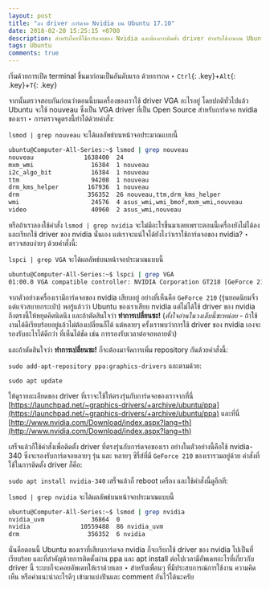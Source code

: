 ```yaml
---
layout: post
title: "ลง driver การ์ดจอ Nvidia บน Ubuntu 17.10"
date: 2018-02-20 15:25:15 +0700
description: สำหรับใครที่ใช้การ์ดจอของ Nvidia และต้องการติดตั้ง driver สำหรับใช้งานบน Ubuntu เรามีวิธีการติดตั้งมาแนะนำเพื่อนๆ ตามนี้ครับ
tags: Ubuntu
comments: true
---
```

เริ่มด้วยการเปิด terminal ขึ้นมาก่อนเป็นอันดับแรก ด้วยการกด ‣ `Ctrl`{: .key}+`Alt`{: .key}+`T`{: .key}

จากนั้นตรวจสอบกันก่อนว่าตอนนี้บนเครื่องของเราใช้ driver VGA อะไรอยู่ โดยปกติทั่วไปแล้ว Ubuntu จะใช้ nouveau ซึ่งเป็น VGA driver ที่เป็น Open Source สำหรับการ์ดจอ nvidia ของเรา ‣ การตรวจดูตรงนี้ทำได้ด้วยคำสั่ง:

`lsmod | grep nouveau` จะได้ผลลัพธ์บนหน้าจอประมาณแบบนี้

```bash
ubuntu@Computer-All-Series:~$ lsmod | grep nouveau
nouveau              1638400  24
mxm_wmi                16384  1 nouveau
i2c_algo_bit           16384  1 nouveau
ttm                    94208  1 nouveau
drm_kms_helper        167936  1 nouveau
drm                   356352  26 nouveau,ttm,drm_kms_helper
wmi                    24576  4 asus_wmi,wmi_bmof,mxm_wmi,nouveau
video                  40960  2 asus_wmi,nouveau
```

หรือถ้าเราลองใช้คำสั่ง `lsmod | grep nvidia` จะไม่มีอะไรขึ้นมาเลยเพราะตอนนี้เครื่องยังไม่ได้ลงและเรียกใช้ driver ของ nvidia นั่นเอง แต่เราจะแน่ใจได้ยังไงว่าเราใช้การ์ดจอของ nvidia? ‣ ตรวจสอบง่ายๆ ด้วยคำสั่งนี้:

`lspci | grep VGA` จะได้ผลลัพธ์บนหน้าจอประมาณแบบนี้

```bash
ubuntu@Computer-All-Series:~$ lspci | grep VGA
01:00.0 VGA compatible controller: NVIDIA Corporation GT218 [GeForce 210] (rev a2)
```

จากตัวอย่างเครื่องเรามีการ์ดจอของ nvidia เสียบอยู่ อย่างที่เห็นคือ `GeForce 210` (รุ่นยอดนิยมจิ๋วแต่แจ๋วสบายกระเป๋า) พอรู้แล้วว่า Ubuntu ของเราเสียบ nvidia แต่ไม่ได้ใช้ driver ของ nvidia ถึงตรงนี้ให้หยุดคิดนิดนึง และถ้าตัดสินใจว่า **ทำการเปลี่ยนซะ!** (*ตั้งใจอ่านในวงเล็บนี้ซะหน่อย* - ถ้าใช้งานได้ดีเรียบร้อยอยู่แล้วไม่ต้องเปลี่ยนก็ได้ แต่หลายๆ ครั้งเราพบว่าการใช้ driver ของ nvidia เองจะรองรับอะไรได้ดีกว่า ที่เห็นได้ชัด เช่น การรองรับเวลาต่อจอหลายตัว)

และถ้าตัดสินใจว่า **ทำการเปลี่ยนซะ!** ก็จะต้องมาจัดการเพิ่ม repository กันด้วยคำสั่งนี้:

`sudo add-apt-repository ppa:graphics-drivers` และตามด้วย:

`sudo apt update`

ให้ดูรายละเอียดของ driver ที่เราจะใช้ให้ตรงรุ่นกับการ์ดจอของเราจากที่นี่ [https://launchpad.net/~graphics-drivers/+archive/ubuntu/ppa](https://launchpad.net/~graphics-drivers/+archive/ubuntu/ppa) และที่นี่ [http://www.nvidia.com/Download/index.aspx?lang=th](http://www.nvidia.com/Download/index.aspx?lang=th)

เสร็จแล้วก็ใช้คำสั่งเพื่อติดตั้ง driver ที่ตรงรุ่นกับการ์ดจอของเรา อย่างในตัวอย่างนี้คือใช้ nvidia-340 ซึ่งจะรองรับการ์ดจอหลายๆ รุ่น และ หลายๆ ซีรี่ส์ที่มี `GeForce 210` ของเรารวมอยู่ด้วย คำสั่งที่ใช้ในการติดตั้ง driver ก็คือ:

`sudo apt install nvidia-340` เสร็จแล้วก็ reboot เครื่อง และใช้คำสั่งนี้ดูอีกที:

`lsmod | grep nvidia` จะได้ผลลัพธ์บนหน้าจอประมาณแบบนี้

```bash
ubuntu@Computer-All-Series:~$ lsmod | grep nvidia
nvidia_uvm             36864  0
nvidia              10559488  86 nvidia_uvm
drm                   356352  6 nvidia
```

นั่นคือตอนนี้ Ubuntu ของเราที่เสียบการ์ดจอ nvidia ก็จะเรียกใช้ driver ของ nvidia ไปเป็นที่เรียบร้อย และที่สำคัญด้วยการติดตั้งผ่าน ppa และ apt install ต่อไปเวลามีอัพเดทอะไรที่เกี่ยวกับ driver นี้ ระบบก็จะคอยอัพเดทให้เราด้วยเลย ‣ สำหรับเพื่อนๆ ที่มีประสบการณ์การใช้งาน ความคิดเห็น หรือคำแนะนำอะไรดีๆ เข้ามาแบ่งปันและ comment กันไว้ได้นะครับ

